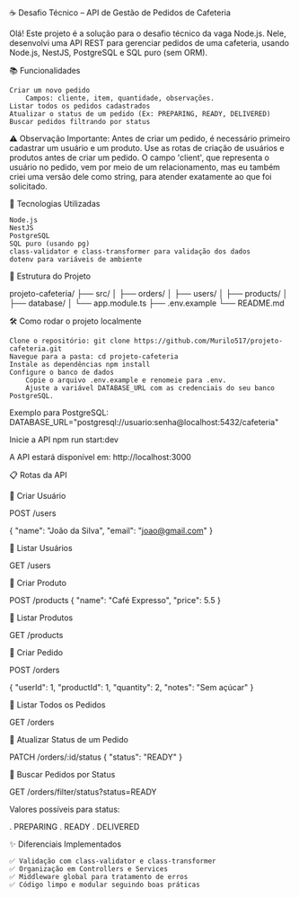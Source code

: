 
☕ Desafio Técnico – API de Gestão de Pedidos de Cafeteria

Olá! Este projeto é a solução para o desafio técnico da vaga Node.js. Nele, desenvolvi uma API REST para gerenciar pedidos de uma cafeteria, usando Node.js, NestJS, PostgreSQL e SQL puro (sem ORM).

📚 Funcionalidades

    Criar um novo pedido
        Campos: cliente, item, quantidade, observações.
    Listar todos os pedidos cadastrados
    Atualizar o status de um pedido (Ex: PREPARING, READY, DELIVERED)
    Buscar pedidos filtrando por status

⚠️ Observação Importante:
Antes de criar um pedido, é necessário primeiro cadastrar um usuário e um produto.
Use as rotas de criação de usuários e produtos antes de criar um pedido.
O campo 'client', que representa o usuário no pedido, vem por meio de um relacionamento, mas eu também criei uma versão dele como string, para atender exatamente ao que foi solicitado.

🚀 Tecnologias Utilizadas

    Node.js
    NestJS
    PostgreSQL
    SQL puro (usando pg)
    class-validator e class-transformer para validação dos dados
    dotenv para variáveis de ambiente

📂 Estrutura do Projeto

projeto-cafeteria/
├── src/
│   ├── orders/
│   ├── users/
│   ├── products/
│   ├── database/
│   └── app.module.ts
├── .env.example
└── README.md

🛠️ Como rodar o projeto localmente

    Clone o repositório: git clone https://github.com/Murilo517/projeto-cafeteria.git
    Navegue para a pasta: cd projeto-cafeteria
    Instale as dependências npm install
    Configure o banco de dados
        Copie o arquivo .env.example e renomeie para .env.
        Ajuste a variável DATABASE_URL com as credenciais do seu banco PostgreSQL.

Exemplo para PostgreSQL: DATABASE_URL="postgresql://usuario:senha@localhost:5432/cafeteria"

Inicie a API npm run start:dev

A API estará disponível em: http://localhost:3000

📋 Rotas da API

🔹 Criar Usuário

POST /users

{
  "name": "João da Silva",
  "email": "joao@gmail.com"
}

🔹 Listar Usuários

GET /users

🔹 Criar Produto

POST /products
{
  "name": "Café Expresso",
  "price": 5.5
}

🔹 Listar Produtos

GET /products

🔹 Criar Pedido

POST /orders

{
  "userId": 1,
  "productId": 1,
  "quantity": 2,
  "notes": "Sem açúcar"
}

🔹 Listar Todos os Pedidos

GET /orders

🔹 Atualizar Status de um Pedido

PATCH /orders/:id/status
{
  "status": "READY"
}

🔹 Buscar Pedidos por Status

GET /orders/filter/status?status=READY

Valores possíveis para status:

. PREPARING
. READY
. DELIVERED

✨ Diferenciais Implementados

    ✅ Validação com class-validator e class-transformer
    ✅ Organização em Controllers e Services
    ✅ Middleware global para tratamento de erros
    ✅ Código limpo e modular seguindo boas práticas
